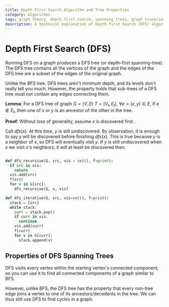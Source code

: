 ```yaml
---
title: Depth First Search Algorithm and Tree Properties
category: Algorithms
tags: graph theory, depth first search, spanning trees, graph traversal
description: A technical explanation of Depth First Search (DFS) algorithm and its tree properties, including both recursive and iterative implementations. The document covers key properties of DFS trees, including the ancestor-descendant relationship of non-tree edges, and includes a formal lemma and proof about DFS tree characteristics.
---
```


# Depth First Search (DFS)

Running DFS on a graph produces a DFS tree (or depth-first spanning-tree). The DFS tree contains all the vertices of the graph and the edges of the DFS tree are a subset of the edges of the original graph.

Unlike the BFS tree, DFS trees aren't minimum depth, and its levels don't really tell you much. However, the property holds that sub-trees of a DFS tree must not contain any edges connecting them.

**Lemma**: For a DFS tree of graph $G = (V, E)$ $T = (V_t, E_t)$,  $\forall e = (x, y) \in E$, if $e \notin E_t$, then one of $x$ or $y$ is an ancestor of the other in the tree.

**Proof**: Without loss of generality, assume $x$ is discovered first.

Call $dfs(x)$. At this time, $y$ is still undiscovered. By observation, it is enough to say $y$ will be discovered before finishing $dfs(x)$. This is true because $y$ is a neighbor of $x$, so DFS will eventually visit $y$. If $y$ is still undiscovered when $x$ we visit $x$'s neighbors, it will at least be discovered then.


```python

def dfs_recursive(G, src, vis = set(), f=print):
  if src in vis:
    return
  vis.add(src)
  f(src)
  for v in G[src]:
    dfs_recursive(G, v, vis)

def dfs_iterative(G, src, vis=set(), f=print):
  stack = [src]
  while stack:
    curr = stack.pop()
    if curr in vis:
      continue
    vis.add(curr)
    f(curr)
    for v in G[curr]:
      stack.append(v)
```

## Properties of DFS Spanning Trees

DFS visits every vertex within the starting vertex's connected component, so you can use it to find all connected components of a graph similar to BFS.

However, unlike BFS, the DFS tree has the property that every non-tree edge joins a vertex to one of its ancestors/decedents in the tree. We can thus still use DFS to find cycles in a graph.

